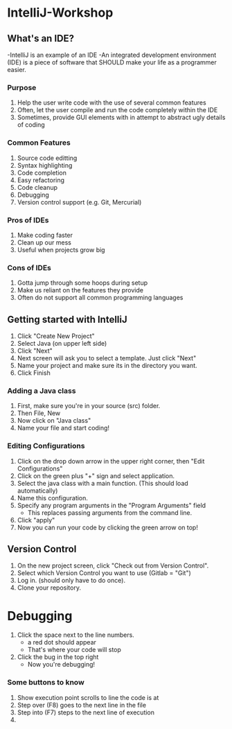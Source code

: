 # IntelliJ-Workshop

## What's an IDE?
   -IntelliJ is an example of an IDE
   -An integrated development environment (IDE) is a piece of software that SHOULD make your life as a programmer easier.
   
   ### Purpose
   1. Help the user write code with the use of several common features
   2. Often, let the user compile and run the code completely within the IDE
   3. Sometimes, provide GUI elements with in attempt to abstract ugly details of coding
   
   ### Common Features
   1. Source code editting
   2. Syntax highlighting
   3. Code completion
   4. Easy refactoring
   5. Code cleanup
   6. Debugging
   7. Version control support (e.g. Git, Mercurial)
   
   ### Pros of IDEs
   1. Make coding faster
   2. Clean up our mess
   3. Useful when projects grow big
   
   ### Cons of IDEs
   1. Gotta jump through some hoops during setup
   2. Make us reliant on the features they provide
   3. Often do not support all common programming languages

## Getting started with IntelliJ
   1. Click "Create New Project"
   2. Select Java (on upper left side)
   3. Click "Next"
   4. Next screen will ask you to select a template. Just click "Next"
   5. Name your project and make sure its in the directory you want.
   6. Click Finish
   
   ### Adding a Java class
   1. First, make sure you're in your source (src) folder.
   2. Then File, New
   3. Now click on "Java class"
   4. Name your file and start coding!

   ### Editing Configurations
  1. Click on the drop down arrow in the upper right corner, then "Edit Configurations"
  2. Click on the green plus "+" sign and select application.
  3. Select the java class with a main function. (This should load automatically)
  4. Name this configuration.
  5. Specify any program arguments in the "Program Arguments" field
      - This replaces passing arguments from the command line.
  6. Click "apply"
  7. Now you can run your code by clicking the green arrow on top!

## Version Control
   1. On the new project screen, click "Check out from Version Control".
   2. Select which Version Control you want to use (Gitlab = "Git")
   3. Log in. (should only have to do once).
   4. Clone your repository.

# Debugging
   1. Click the space next to the line numbers.
      - a red dot should appear
      - That's where your code will stop
   2. Click the bug in the top right
      - Now you're debugging!
   ### Some buttons to know
   1. Show execution point scrolls to line the code is at
   2. Step over (F8) goes to the next line in the file
   3. Step into (F7) steps to the next line of execution
   4. 
